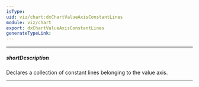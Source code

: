 ```yaml
---
isType: 
uid: viz/chart:dxChartValueAxisConstantLines
module: viz/chart
export: dxChartValueAxisConstantLines
generateTypeLink: 
---
```

---
##### shortDescription
Declares a collection of constant lines belonging to the value axis.

---
